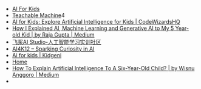 
* [AI For Kids](https://www.codingal.com/coding-for-kids/blog/ai-for-kids/)
* [Teachable Machine](https://teachablemachine.withgoogle.com/)4
* [AI for Kids: Explore Artificial Intelligence for Kids | CodeWizardsHQ](https://www.codewizardshq.com/ai-for-kids/)
* [How I Explained AI, Machine Learning and Generative AI to My 5 Year-old Kid | by Raja Gupta | Medium](https://medium.com/@raja.gupta20/how-i-explained-ai-machine-learning-and-generative-ai-to-my-5-year-old-kid-899070f02a19)
* [飞桨AI Studio-人工智能学习实训社区](https://aistudio.baidu.com/paddle/forum/)
* [AI4K12 – Sparking Curiosity in AI](https://ai4k12.org/)
* [Ai for kids | Kidgeni](https://kidgeni.com/)
* [Home](https://playground.raise.mit.edu/) 
* [How To Explain Artificial Intelligence To A Six-Year-Old Child? | by Wisnu Anggoro | Medium](https://medium.com/@WisnuAnggoro/how-to-explain-artificial-intelligence-to-a-six-year-old-child-cb4515a09dcf)
* 